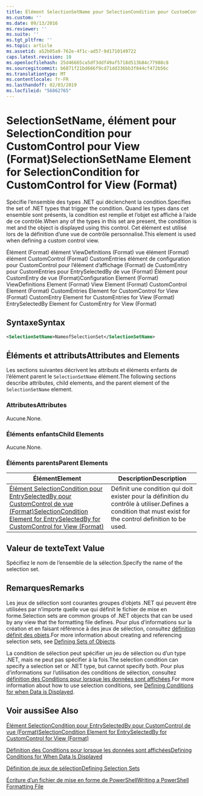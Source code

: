```yaml
---
title: Élément SelectionSetName pour SelectionCondition pour CustomControl de vue (Format) | Microsoft Docs
ms.custom: ''
ms.date: 09/13/2016
ms.reviewer: ''
ms.suite: ''
ms.tgt_pltfrm: ''
ms.topic: article
ms.assetid: a52b05a9-762e-4f1c-ad57-9d1710149722
caps.latest.revision: 10
ms.openlocfilehash: 25d46665ca5df3ddf49af5718d513b84c77988c8
ms.sourcegitcommit: b6871f21bd666f9cd71dd336bb3f844cf472b56c
ms.translationtype: MT
ms.contentlocale: fr-FR
ms.lasthandoff: 02/03/2019
ms.locfileid: "56862765"
---
```

# <a name="selectionsetname-element-for-selectioncondition-for-customcontrol-for-view-format"></a><span data-ttu-id="c5224-102">SelectionSetName, élément pour SelectionCondition pour CustomControl pour View (Format)</span><span class="sxs-lookup"><span data-stu-id="c5224-102">SelectionSetName Element for SelectionCondition for CustomControl for View (Format)</span></span>

<span data-ttu-id="c5224-103">Spécifie l’ensemble des types .NET qui déclenchent la condition.</span><span class="sxs-lookup"><span data-stu-id="c5224-103">Specifies the set of .NET types that trigger the condition.</span></span> <span data-ttu-id="c5224-104">Quand les types dans cet ensemble sont présents, la condition est remplie et l’objet est affiché à l’aide de ce contrôle.</span><span class="sxs-lookup"><span data-stu-id="c5224-104">When any of the types in this set are present, the condition is met and the object is displayed using this control.</span></span> <span data-ttu-id="c5224-105">Cet élément est utilisé lors de la définition d’une vue de contrôle personnalisé.</span><span class="sxs-lookup"><span data-stu-id="c5224-105">This element is used when defining a custom control view.</span></span>

<span data-ttu-id="c5224-106">Élément (Format) élément ViewDefinitions (Format) vue élément (Format) élément CustomControl (Format) CustomEntries élément de configuration pour CustomControl pour l’élément d’affichage (Format) de CustomEntry pour CustomEntries pour EntrySelectedBy de vue (Format) Élément pour CustomEntry de vue (Format)</span><span class="sxs-lookup"><span data-stu-id="c5224-106">Configuration Element (Format) ViewDefinitions Element (Format) View Element (Format) CustomControl Element (Format) CustomEntries Element for CustomControl for View (Format) CustomEntry Element for CustomEntries for View (Format) EntrySelectedBy Element for CustomEntry for View (Format)</span></span>

## <a name="syntax"></a><span data-ttu-id="c5224-107">Syntaxe</span><span class="sxs-lookup"><span data-stu-id="c5224-107">Syntax</span></span>

```xml
<SelectionSetName>NameofSelectionSet</SelectionSetName>
```

## <a name="attributes-and-elements"></a><span data-ttu-id="c5224-108">Éléments et attributs</span><span class="sxs-lookup"><span data-stu-id="c5224-108">Attributes and Elements</span></span>

<span data-ttu-id="c5224-109">Les sections suivantes décrivent les attributs et éléments enfants de l’élément parent le `SelectionSetName` élément.</span><span class="sxs-lookup"><span data-stu-id="c5224-109">The following sections describe attributes, child elements, and the parent element of the `SelectionSetName` element.</span></span>

### <a name="attributes"></a><span data-ttu-id="c5224-110">Attributes</span><span class="sxs-lookup"><span data-stu-id="c5224-110">Attributes</span></span>

<span data-ttu-id="c5224-111">Aucune.</span><span class="sxs-lookup"><span data-stu-id="c5224-111">None.</span></span>

### <a name="child-elements"></a><span data-ttu-id="c5224-112">Éléments enfants</span><span class="sxs-lookup"><span data-stu-id="c5224-112">Child Elements</span></span>

<span data-ttu-id="c5224-113">Aucune.</span><span class="sxs-lookup"><span data-stu-id="c5224-113">None.</span></span>

### <a name="parent-elements"></a><span data-ttu-id="c5224-114">Éléments parents</span><span class="sxs-lookup"><span data-stu-id="c5224-114">Parent Elements</span></span>

|<span data-ttu-id="c5224-115">Élément</span><span class="sxs-lookup"><span data-stu-id="c5224-115">Element</span></span>|<span data-ttu-id="c5224-116">Description</span><span class="sxs-lookup"><span data-stu-id="c5224-116">Description</span></span>|
|-------------|-----------------|
|[<span data-ttu-id="c5224-117">Élément SelectionCondition pour EntrySelectedBy pour CustomControl de vue (Format)</span><span class="sxs-lookup"><span data-stu-id="c5224-117">SelectionCondition Element for EntrySelectedBy for CustomControl for View (Format)</span></span>](./selectioncondition-element-for-entryselectedby-for-customcontrol-format.md)|<span data-ttu-id="c5224-118">Définit une condition qui doit exister pour la définition du contrôle à utiliser.</span><span class="sxs-lookup"><span data-stu-id="c5224-118">Defines a condition that must exist for the control definition to be used.</span></span>|

## <a name="text-value"></a><span data-ttu-id="c5224-119">Valeur de texte</span><span class="sxs-lookup"><span data-stu-id="c5224-119">Text Value</span></span>

<span data-ttu-id="c5224-120">Spécifiez le nom de l’ensemble de la sélection.</span><span class="sxs-lookup"><span data-stu-id="c5224-120">Specify the name of the selection set.</span></span>

## <a name="remarks"></a><span data-ttu-id="c5224-121">Remarques</span><span class="sxs-lookup"><span data-stu-id="c5224-121">Remarks</span></span>

<span data-ttu-id="c5224-122">Les jeux de sélection sont courantes groupes d’objets .NET qui peuvent être utilisées par n’importe quelle vue qui définit le fichier de mise en forme.</span><span class="sxs-lookup"><span data-stu-id="c5224-122">Selection sets are common groups of .NET objects that can be used by any view that the formatting file defines.</span></span> <span data-ttu-id="c5224-123">Pour plus d’informations sur la création et en faisant référence à des jeux de sélection, consultez [définition définit des objets](./defining-selection-sets.md).</span><span class="sxs-lookup"><span data-stu-id="c5224-123">For more information about creating and referencing selection sets, see [Defining Sets of Objects](./defining-selection-sets.md).</span></span>

<span data-ttu-id="c5224-124">La condition de sélection peut spécifier un jeu de sélection ou d’un type .NET, mais ne peut pas spécifier à la fois.</span><span class="sxs-lookup"><span data-stu-id="c5224-124">The selection condition can specify a selection set or .NET type, but cannot specify both.</span></span> <span data-ttu-id="c5224-125">Pour plus d’informations sur l’utilisation des conditions de sélection, consultez [définition des Conditions pour lorsque les données sont affichées](./defining-conditions-for-displaying-data.md).</span><span class="sxs-lookup"><span data-stu-id="c5224-125">For more information about how to use selection conditions, see [Defining Conditions for when Data is Displayed](./defining-conditions-for-displaying-data.md).</span></span>

## <a name="see-also"></a><span data-ttu-id="c5224-126">Voir aussi</span><span class="sxs-lookup"><span data-stu-id="c5224-126">See Also</span></span>

[<span data-ttu-id="c5224-127">Élément SelectionCondition pour EntrySelectedBy pour CustomControl de vue (Format)</span><span class="sxs-lookup"><span data-stu-id="c5224-127">SelectionCondition Element for EntrySelectedBy for CustomControl for View (Format)</span></span>](./selectioncondition-element-for-entryselectedby-for-customcontrol-format.md)

[<span data-ttu-id="c5224-128">Définition des Conditions pour lorsque les données sont affichées</span><span class="sxs-lookup"><span data-stu-id="c5224-128">Defining Conditions for When Data Is Displayed</span></span>](./defining-conditions-for-displaying-data.md)

[<span data-ttu-id="c5224-129">Définition de jeux de sélection</span><span class="sxs-lookup"><span data-stu-id="c5224-129">Defining Selection Sets</span></span>](./defining-selection-sets.md)

[<span data-ttu-id="c5224-130">Écriture d’un fichier de mise en forme de PowerShell</span><span class="sxs-lookup"><span data-stu-id="c5224-130">Writing a PowerShell Formatting File</span></span>](./writing-a-powershell-formatting-file.md)
